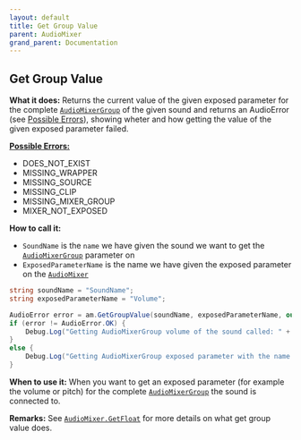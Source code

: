```yaml
---
layout: default
title: Get Group Value
parent: AudioMixer
grand_parent: Documentation
---
```


## Get Group Value
**What it does:**
Returns the current value of the given exposed parameter for the complete [```AudioMixerGroup```](https://docs.unity3d.com/ScriptReference/Audio.AudioMixerGroup.html) of the given sound and returns an AudioError (see [Possible Errors](https://mathewhdyt.github.io/Unity-Audio-Manager/docs/documentation/index/#possible-errors)), showing wheter and how getting the value of the given exposed parameter failed.

[**Possible Errors:**](https://mathewhdyt.github.io/Unity-Audio-Manager/docs/documentation/index/#possible-errors)
- DOES_NOT_EXIST
- MISSING_WRAPPER
- MISSING_SOURCE
- MISSING_CLIP
- MISSING_MIXER_GROUP
- MIXER_NOT_EXPOSED

**How to call it:**
- ```SoundName``` is the ```name``` we have given the sound we want to get the [```AudioMixerGroup```](https://docs.unity3d.com/ScriptReference/Audio.AudioMixerGroup.html) parameter on
- ```ExposedParameterName``` is the name we have given the exposed parameter on the [```AudioMixer```](https://docs.unity3d.com/ScriptReference/Audio.AudioMixer.html)

```csharp
string soundName = "SoundName";
string exposedParameterName = "Volume";

AudioError error = am.GetGroupValue(soundName, exposedParameterName, out float currentValue);
if (error != AudioError.OK) {
    Debug.Log("Getting AudioMixerGroup volume of the sound called: " + soundName + " failed with error id: " + error);
}
else {
    Debug.Log("Getting AudioMixerGroup exposed parameter with the name " + exposedParameterName + " on the sound called: " + soundName + " with the current value being: " + currentValue.ToString("0.00") + " succesfull");
}
```

**When to use it:**
When you want to get an exposed parameter (for example the volume or pitch) for the complete [```AudioMixerGroup```](https://docs.unity3d.com/ScriptReference/Audio.AudioMixerGroup.html) the sound is connected to.

**Remarks:**
See [```AudioMixer.GetFloat```](https://docs.unity3d.com/ScriptReference/Audio.AudioMixer.GetFloat.html) for more details on what get group value does.
